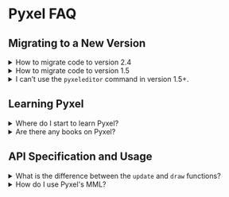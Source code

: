 # Pyxel FAQ

## Migrating to a New Version

<details>
<summary>How to migrate code to version 2.4</summary>

In Pyxel 2.4, the sound engine and MML syntax have been revamped.<br>
To make your code compatible with version 2.4, please make the following changes:

- Rename the `waveform` field of the Tone class to `wavetable`
- Change the `tick` argument of the `play` and `playm` functions to `sec` (a float value in seconds)
- Update code to handle the return value of the `play_pos` function, which is now `(sound_no, sec)`
- Change the `count` argument of the `save` function in the Sound and Music classes to `sec`
- If you need the playback duration of a sound, use the `total_sec` function of the Sound class
- For the Sound class's `mml` function, use code that follows the new MML syntax
- To use the old MML syntax, use the Sound class's `old_mml` function
- Change the `excl_*` option in the `save` and `load` functions to `exclude_*`
- Remove the `incl_*` option from the `save` and `load` functions

For details on the new MML syntax, see "How to use Pyxel's MML" below.

</details>

<details>
<summary>How to migrate code to version 1.5</summary>

To make your code compatible with version 1.5, follow these steps:

- Rename the `caption` option in `init` to `title`
- Rename the `scale` option in `init` to `display_scale`
- Remove the `palette` option from `init` (you can modify the palette colors with the `colors` array after initialization)
- Remove the `fullscreen` option from `init` (you can toggle fullscreen mode using the `fullscreen` function after initialization)
- If an undefined key name error occurs, rename the key according to the [key definitions](https://github.com/kitao/pyxel/blob/main/python/pyxel/__init__.pyi)
- Change `get` and `set` in the `Image` and `Tilemap` classes to `pget` and `pset`, respectively
- Multiply the `u`, `v`, `w`, and `h` parameters of `bltm` by 8 (as `bltm` now operates in pixel units)
- Update the members and methods of the `Sound` and `Music` classes to their new names

</details>

<details>
<summary>I can’t use the <code>pyxeleditor</code> command in version 1.5+.</summary>

Starting from version 1.5, Pyxel's tools have been integrated into the `pyxel` command. To access the resource editor, use the following command: `pyxel edit [PYXEL_RESOURCE_FILE]`.

</details>

## Learning Pyxel

<details>
<summary>Where do I start to learn Pyxel?</summary>

It is recommended to try Pyxel's example code in the following order: 01, 05, 03, 04, 02.

</details>

<details>
<summary>Are there any books on Pyxel?</summary>

The official [book](https://gihyo.jp/book/2025/978-4-297-14657-3) is available in Japanese only.

</details>

## API Specification and Usage

<details>
<summary>What is the difference between the <code>update</code> and <code>draw</code> functions?</summary>

The `update` function is called every frame, but the `draw` function may be skipped if the processing time exceeds the allowable limit. This design in Pyxel reduces the impact of rendering load and OS interruptions, enabling smooth animation.

</details>

<details>
<summary>How do I use Pyxel's MML?</summary>

You can use MML (Music Macro Language) in Pyxel by passing an MML string to the `mml` function of the Sound class. This switches the sound to MML mode, and the sound will be played according to the MML string.

In MML mode, normal parameters like `notes` and `speed` are ignored, and the sound is played according to the MML string. Calling `mml()` again resets the MML mode.

You can also play an MML string directly by passing it to the `play` function instead of a sound number.<br>
Example: `pyxel.play(0, "CDEFG")`

The following commands are available in Pyxel's MML:

- `T <bpm>` (1-)<br>
  Sets the tempo (BPM). Default is 120.<br>

- `Q <gate_percent>` (0-100)<br>
  Sets the gate time as a percentage. 100 means the note is played with no gap, 0 means it is not played at all. Default is 80.

- `@ <tone>` (0-)<br>
  Sets the tone (by default: 0:Triangle / 1:Square / 2:Pulse / 3:Noise). Default is 0.

- `V <vol>` (0-127)<br>
  Sets the volume. Default is 100.

- `K <key_offset>` (integer)<br>
  Sets the transpose amount in semitones. 12 raises the pitch by one octave. Default is 0.

- `Y <offset_cents>` (integer)<br>
  Sets detune in cents. 100 raises by a semitone, -100 lowers by a semitone. Default is 0.

- `@ENV <slot>` (0-)<br>
  Switches the envelope (volume curve) slot. 0 turns it off.

- `@ENV <slot> { init_vol, dur_ticks1, vol1, dur_ticks2, vol2, ... }`<br>
  Sets and switches to the specified envelope slot. Slot 0 cannot be specified.<br>
  Inside `{ }`, specify "initial volume (once)", then repeat "duration (tick), volume (vol)". 1 tick is 1/48 of a quarter note.<br>
  Example: `@ENV 1 { 30, 20, 100, 50, 0 }` (volume changes from 30 to 100 over 20 ticks, then to 0 over 50 ticks)

- `@VIB <slot>` (0-)<br>
  Switches the vibrato (pitch modulation) slot. 0 turns it off.

- `@VIB <slot> { delay_ticks, period_ticks, depth_cents }`<br>
  Sets and switches to the specified vibrato slot. Slot 0 cannot be specified.<br>
  Inside `{ }`, specify "delay (tick), period (tick), depth (cent)". 1 tick is 1/48 of a quarter note.<br>
  Example: `@VIB 1 {24, 12, 100}` (after 24 ticks, vibrato with a 12-tick period and ±100 cents depth)

- `@GLI <slot>` (0-)<br>
  Switches the glide (pitch slide) slot. 0 turns it off.

- `@GLI <slot> { offset_cents, dur_ticks }`<br>
  Inside `{ }`, specify "initial pitch offset (cent), time to return to 0 (tick)". 1 tick is 1/48 of a quarter note.<br>
  Specifying `*` for each parameter automatically applies the pitch offset as the difference from the previous note and the return time as the playback duration of each note, respectively.<br>
  Example: `@GLI 1 { -100, 24 }` (starts 1 semitone down, returns to normal over 24 ticks)

- `O <oct>` (-1 - 9)<br>
  Sets the octave. `O4`'s A is 440 Hz. Default is 4.

- `>`<br>
  Raises the octave by 1 (max 9).

- `<`<br>
  Lowers the octave by 1 (min -1).

- `L <len>` (1-192)<br>
  Sets the default note/rest length. L4 is a quarter note. Default is 4.

- `C/D/E/F/G/A/B`<br>
  Plays the specified note. You can specify the length after the note, e.g., `F16`.

- `R`<br>
  Rest. You can specify the length after the rest, e.g., `R8`.

- `#` or `+`<br>
  Raises the note by a semitone.

- `-`<br>
  Lowers the note by a semitone.

- `.`<br>
  Dotted note/rest. Extends the length by half. Can be repeated for multiple dots.

- `&`<br>
  Tie. Connects two notes of the same pitch into one. Using it between different pitches causes an error. You can also omit the note and specify only the length, e.g., `4&16`.

- `[`<br>
  Start of repeat section.

- `] <count>` (1-)<br>
  End of repeat section. Repeats the section between `[` and `]` the specified number of times. If omitted, repeats infinitely. Nested repeats

You can see an example of using MML in the [demo](https://kitao.github.io/pyxel/wasm/examples/09_shooter.html) and [code](https://github.com/kitao/pyxel/blob/main/python/pyxel/examples/09_shooter.py) of the 09_shooter.py example.

## File Operations and Data Management

<details>
<summary>File cannot be loaded. It may fail when the environment changes.</summary>

Make sure that the current directory is set as intended when loading files.<br>
When Pyxel's `init` function is called, the current directory is changed to the same location as the script file. After that, files can be specified using relative paths. However, loading may fail if you try to open a file before calling `init` or if the current directory is changed after calling `init`.

</details>

<details>
<summary>How can I save application-specific data like high scores or game progress?</summary>

Pass the developer name (`vendor_name`) and application name (`app_name`) to the `user_data_dir(vendor_name, app_name)` function. It will return the path to a directory suitable for data storage on the current platform. Use this directory to save and load your application's files.

</details>

## Using Pyxel Tools

<details>
<summary>Can I change the palette colors in Pyxel Editor?</summary>

By placing a Pyxel palette file (.pyxpal) in the same directory as the Pyxel resource file (.pyxres), you can match the palette colors used in Pyxel Editor to those in the resource file. For instructions on creating a Pyxel palette file, please refer to the README.

</details>

## Future Development Plans

<details>
<summary>What features are planned for future releases?</summary>

The following features and improvements are planned:

- Add a Pyxel app launcher
- Overhaul of sound functions and MML support
- Improve usability of Pyxel Editor
- Add Pyxel tutorials for children

</details>

## Licensing and Sponsorship

<details>
<summary>Can I use Pyxel for commercial purposes without the author's permission?</summary>

As long as you comply with the MIT License and clearly display the full text of the copyright and license in the source code or license file, you are free to sell or distribute it without the author’s permission. However, since Pyxel is developed by a single individual, it would be appreciated if you could contact the author or consider sponsoring their work if possible.

</details>
